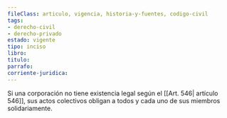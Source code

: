 ```yaml
---
fileClass: articulo, vigencia, historia-y-fuentes, codigo-civil
tags:
- derecho-civil
- derecho-privado
estado: vigente
tipo: inciso
libro:
titulo:
parrafo:
corriente-juridica:
---
```

Si una corporación no tiene existencia legal según el [[Art. 546| artículo 546]], sus actos colectivos obligan a todos y cada uno de sus miembros solidariamente.